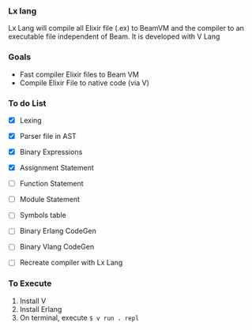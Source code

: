 ### Lx lang
 Lx Lang will compile all Elixir file (.ex) to BeamVM and the compiler to an executable file independent of Beam.
 It is developed with V Lang


### Goals
 - Fast compiler Elixir files to Beam VM
 - Compile Elixir File to native code (via V)


### To do List
 - [x] Lexing
 - [x] Parser file in AST
 - [x] Binary Expressions
 - [x] Assignment Statement
 - [ ] Function Statement
 - [ ] Module Statement
 - [ ] Symbols table
 - [ ] Binary Erlang CodeGen
 - [ ] Binary Vlang CodeGen
 - [ ] Recreate compiler with Lx Lang


### To Execute
1. Install V
2. Install Erlang
3. On terminal, execute
  `$ v run . repl`
